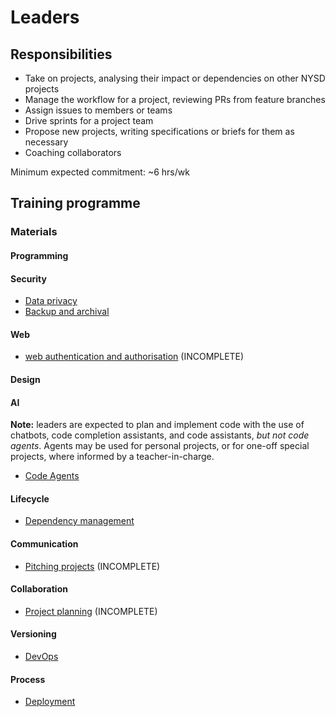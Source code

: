 # Leaders

## Responsibilities

- Take on projects, analysing their impact or dependencies on other NYSD projects
- Manage the workflow for a project, reviewing PRs from feature branches
- Assign issues to members or teams
- Drive sprints for a project team
- Propose new projects, writing specifications or briefs for them as necessary
- Coaching collaborators

Minimum expected commitment: ~6 hrs/wk

## Training programme

### Materials

#### Programming

#### Security

- [Data privacy](training/data-privacy-and-security.md)
- [Backup and archival](training/backup-and-archival.md)

#### Web

- [web authentication and authorisation](training/web-authentication-authorisation.md) (INCOMPLETE)

#### Design

#### AI

**Note:** leaders are expected to plan and implement code with the use of chatbots, code completion assistants, and code assistants, _but not code agents_. Agents may be used for personal projects, or for one-off special projects, where informed by a teacher-in-charge.

- [Code Agents](training/code-agents.md)

#### Lifecycle

- [Dependency management](training/dependency-management.md)

#### Communication

- [Pitching projects](training/pitching-projects.md) (INCOMPLETE)

#### Collaboration

- [Project planning](training/project-planning.md) (INCOMPLETE)

#### Versioning

- [DevOps](training/devops.md)

#### Process

- [Deployment](training/deployment.md)
